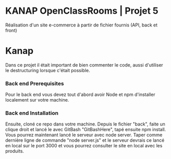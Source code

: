 # KANAP OpenClassRooms | Projet 5 
Réalisation d'un site e-commerce à partir de fichier fournis (API, back et front)

# Kanap #

Dans ce projet il était important de bien commenter le code, aussi d'utiliser le destructuring lorsque c'était possible.

### Back end Prerequisites ###

Pour le back end vous devez tout d'abord avoir Node et npm d'installer localement sur votre machine.

### Back end Installation ###

Ensuite, cloné ce repo dans votre machine.
Depuis le fichier "back", faite un clique droit et lancé le avec GitBash "GitBashHere", tapé ensuite npm install.
Vous pourrez maintenant lancé le serveur avec node server.
Taper comme dernière ligne de commande "node server.js" et le serveur devrais ce lancé en local sur le port 3000 et vous pourrez consulter le site en local avec les produits.
